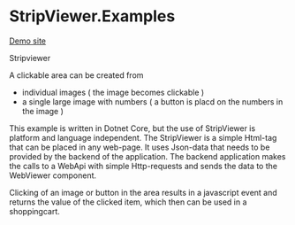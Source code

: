 # StripViewer.Examples


[Demo site](https://yassirmvcwebapp20210216111158.azurewebsites.net)


Stripviewer 

A clickable area can be created from  
- individual images ( the image becomes clickable )
- a single large image with numbers ( a button is placd on the numbers in the image )


This example is written in Dotnet Core, but the use of StripViewer is platform and language independent.
The StripViewer is a simple Html-tag that can be placed in any web-page. It uses Json-data that needs to be provided by the backend of the application.
The backend application makes the calls to a WebApi with simple Http-requests and sends the data to the WebViewer component.

Clicking of an image or button in the area results in a javascript event and returns the value of the clicked item, which then can be used in a shoppingcart.
